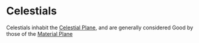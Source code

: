 # Celestials

Celestials inhabit the [Celestial Plane](/Planes/Celestial_Plane.md), and are generally considered Good by those of the [Material Plane](/Planes/Material_Plane.md)
